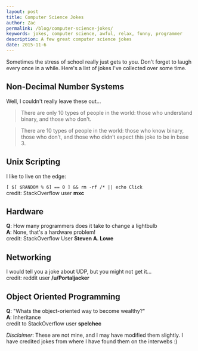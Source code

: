 ```yaml
---
layout: post
title: Computer Science Jokes
author: Zac
permalink: /blog/computer-science-jokes/
keywords: jokes, computer science, awful, relax, funny, programmer
description: A few great computer science jokes
date: 2015-11-6
---
```


Sometimes the stress of school really just gets to you. Don't forget to laugh every once in a while. Here's a list of jokes I've collected over some time.

## Non-Decimal Number Systems

Well, I couldn't really leave these out...

> There are only 10 types of people in the world: those who understand binary, and those who don't.

> There are 10 types of people in the world: those who know binary, those who don’t, and those who didn’t expect this joke to be in base 3.

## Unix Scripting

I like to live on the edge: 

`[ $[ $RANDOM % 6] == 0 ] && rm -rf /* || echo Click`<br>
credit: StackOverflow user **mxc**

## Hardware

**Q**: How many programmers does it take to change a lightbulb<br>
**A**: None, that's a hardware problem!<br>
credit: StackOverflow User **Steven A. Lowe**

## Networking

I would tell you a joke about UDP, but you might not get it...<br>
credit: reddit user **/u/Portaljacker**

## Object Oriented Programming

**Q**: "Whats the object-oriented way to become wealthy?"<br>
**A**: Inheritance<br>
credit to StackOverflow user **spelchec**

_Disclaimer_: These are not mine, and I may have modified them slightly. I have credited jokes from where I have found them on the interwebs :)

